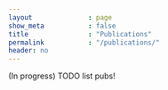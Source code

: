 ```yaml
---
layout              : page
show_meta           : false
title               : "Publications"
permalink           : "/publications/"
header: no
---
```

(In progress)
TODO list pubs!
